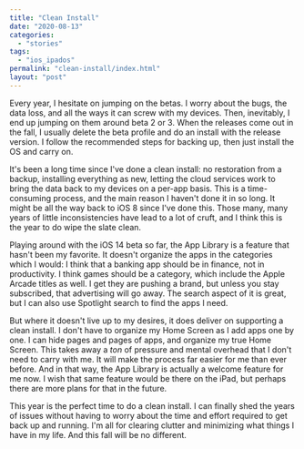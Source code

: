 ```yaml
---
title: "Clean Install"
date: "2020-08-13"
categories: 
  - "stories"
tags: 
  - "ios_ipados"
permalink: "clean-install/index.html"
layout: "post"
---
```


Every year, I hesitate on jumping on the betas. I worry about the bugs, the data loss, and all the ways it can screw with my devices. Then, inevitably, I end up jumping on them around beta 2 or 3. When the releases come out in the fall, I usually delete the beta profile and do an install with the release version. I follow the recommended steps for backing up, then just install the OS and carry on.

It's been a long time since I've done a clean install: no restoration from a backup, installing everything as new, letting the cloud services work to bring the data back to my devices on a per-app basis. This is a time-consuming process, and the main reason I haven't done it in so long. It might be all the way back to iOS 8 since I've done this. Those many, many years of little inconsistencies have lead to a lot of cruft, and I think this is the year to do wipe the slate clean.

Playing around with the iOS 14 beta so far, the App Library is a feature that hasn't been my favorite. It doesn't organize the apps in the categories which I would: I think that a banking app should be in finance, not in productivity. I think games should be a category, which include the Apple Arcade titles as well. I get they are pushing a brand, but unless you stay subscribed, that advertising will go away. The search aspect of it is great, but I can also use Spotlight search to find the apps I need.

But where it doesn't live up to my desires, it does deliver on supporting a clean install. I don't have to organize my Home Screen as I add apps one by one. I can hide pages and pages of apps, and organize my true Home Screen. This takes away a _ton_ of pressure and mental overhead that I don't need to carry with me. It will make the process far easier for me than ever before. And in that way, the App Library is actually a welcome feature for me now. I wish that same feature would be there on the iPad, but perhaps there are more plans for that in the future.

This year is the perfect time to do a clean install. I can finally shed the years of issues without having to worry about the time and effort required to get back up and running. I'm all for clearing clutter and minimizing what things I have in my life. And this fall will be no different.
